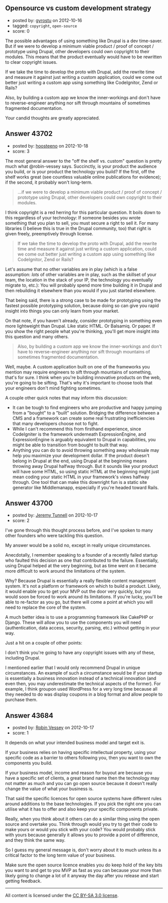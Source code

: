 ## Opensource vs custom development strategy

- posted by: [gyrostu](https://stackexchange.com/users/-1/21177-gyrostu) on 2012-10-16
- tagged: `copyright`, `open-source`
- score: 0

The possible advantages of using something like Drupal is a dev time-saver. But if we were to develop a minimum viable product / proof of concept / prototype using Drupal, other developers could own copyright to their modules. This means that the product eventually would have to be rewritten to clear copyright issues. 

If we take the time to develop the proto with Drupal, add the rewrite time and measure it against just writing a custom application, could we come out better just writing a custom app using something like CodeIgnitor, Zend or Rails?

Also, by building a custom app we know the inner-workings and don't have to reverse-engineer anything nor sift through mountains of sometimes fragmented documentation.

Your candid thoughts are greatly appreciated.


## Answer 43702

- posted by: [hoosteeno](https://stackexchange.com/users/-1/21204-hoosteeno) on 2012-10-18
- score: 3

The most general answer to the "off the shelf vs. custom" question is pretty much what @robin-vessey says. Succinctly, is your product the audience you build, or is your product the technology you build? If the first, off the shelf works great (see countless valuable online publications for evidence); if the second, it probably won't long-term.

> ...if we were to develop a minimum viable product / proof of concept /
> prototype using Drupal, other developers could own copyright to their
> modules.

I think copyright is a red herring for this particular question. It boils down to this regardless of your technology: If someone besides you wrote something that you plan to sell, you must secure a right to sell it. For many libraries (I believe this is true in the Drupal community, too) that right is given freely, preemptively through license.

> If we take the time to develop the proto with Drupal, add the rewrite
> time and measure it against just writing a custom application, could
> we come out better just writing a custom app using something like
> CodeIgnitor, Zend or Rails?

Let's assume that no other variables are in play (which is a false assumption: _lots_ of other variables are in play, such as the skillset of your team, the location in the stack of your IP, the technology you eventually migrate to, etc.): You will probably spend more time building it in Drupal and then rebuilding it elsewhere than you would if you just started elsewhere. 

That being said, there is a strong case to be made for prototyping using the fastest possible prototyping solution, because doing so can give you rapid insight into things you can only learn from your market.

On that note, if you haven't already, consider prototyping in something even more lightweight than Drupal. Like static HTML. Or Balsamiq. Or paper. If you show the right people what you're thinking, you'll get more insight into this question and many others.

> Also, by building a custom app we know the inner-workings and don't
> have to reverse-engineer anything nor sift through mountains of
> sometimes fragmented documentation.

Well, maybe. A custom application built on one of the frameworks you mention may require engineers to sift through mountains of something, that's for sure. I think when you're building innovative products on the web, you're going to be sifting. That's why it's important to choose tools that your engineers don't mind fighting sometimes.

A couple other quick notes that may inform this discussion:

* It can be tough to find engineers who are productive and happy jumping from a "bought" to a "built" solution. Bridging the difference between a CMS and a framework can create some real frustrating inefficiencies that many developers choose not to fight. 
* While I can't recommend this from firsthand experience, since CodeIgniter is the framework underneath ExpressionEngine, and ExpressionEngine is arguably equivalent to Drupal in capabilities, you might be able to transition from bought to built that way.
* Anything you can do to avoid throwing something away wholesale may help you maximize your development dollar. If the product doesn't belong in Drupal at the end, using Drupal at the beginning means throwing away Drupal halfway through. But it sounds like your product will have some HTML, so using static HTML at the beginning might just mean coding your static HTML in your framework's views halfway through. One tool that can make this downright fun is a static site generator like Middlemanapp, especially if you're headed toward Rails.









## Answer 43700

- posted by: [Jeremy Tunnell](https://stackexchange.com/users/-1/21202-jeremy-tunnell) on 2012-10-17
- score: 2

I've gone through this thought process before, and I've spoken to many other founders who were tackling this question.

My answer would be a solid no, except in really unique circumstances.

Anecdotally, I remember speaking to a founder of a recently failed startup who faulted this decision as one that contributed to the failure. Essentially, using Drupal helped at the very beginning, but as time went on it became more difficult to work around the limitations of the system.

Why? Because Drupal is essentially a really flexible content management system. It's not a platform or framework on which to build a product.  Likely, it would enable you to get your MVP out the door very quickly, but you would soon be forced to work around its limitations. If you're lucky, you'll be able to re-factor as you go, but there will come a point at which you will need to replace the core of the system.

A much better idea is to use a programming framework like CakePHP or Django. These will allow you to use the components you will need (authentication, data access, security, parsing, etc.) without getting in your way.

Just a hit on a couple of other points:

I don't think you're going to have any copyright issues with any of these, including Drupal.

I mentioned earlier that I would only recommend Drupal in unique circumstances. An example of such a circumstance would be if your startup is essentially a business innovation instead of a technical innovation (and even then, you may underestimate the technical aspects of the former). For example, I think groupon used WordPress for a very long time because all they needed to do was display coupons in a blog format and allow people to purchase them. 


## Answer 43684

- posted by: [Robin Vessey](https://stackexchange.com/users/-1/984-robin-vessey) on 2012-10-17
- score: 1

It depends on what your intended business model and target exit is.

If your business relies on having specific intellectual property, using your specific code as a barrier to others following you, then you want to own the components you build.

If your business model, income and reason for buyout are because you have a specific set of clients, a great brand name then the technology may not matter as much and you can go open source because it doesn't really change the value of what your business is.

That said the specific licences for open source systems have different rules around additions to the base technologies. If you pick the right one you can utilise what it has to offer and also keep your specific components private.

Really, when you think about it others can do a similar thing using the open source and overtake you. Think through would you try to get their code to make yours or would you stick with your code? 
You would probably stick with yours because generally it allows you to provide a point of difference, and they think the same way.

So I guess my general message is, don't worry about it to much unless its a critical factor to the long term value of your business. 

Make sure the open source licence enables you do keep hold of the key bits you want to and get to you MVP as fast as you can because your more than likely going to change a lot of it anyway the day after you release and start getting feedback.




---

All content is licensed under the [CC BY-SA 3.0 license](https://creativecommons.org/licenses/by-sa/3.0/).
